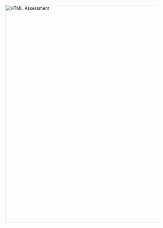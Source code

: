 <img width="719" alt="HTML_Assessment" src="https://github.com/user-attachments/assets/71a90e5b-21e0-4567-b523-e389adaf9321">
